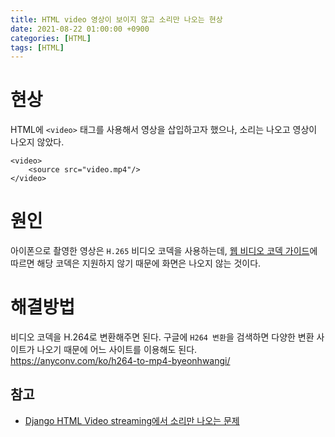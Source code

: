 ```yaml
---
title: HTML video 영상이 보이지 않고 소리만 나오는 현상
date: 2021-08-22 01:00:00 +0900
categories: [HTML]
tags: [HTML]
---
```


# 현상
HTML에 `<video>` 태그를 사용해서 영상을 삽입하고자 했으나, 소리는 나오고 영상이 나오지 않았다.
```
<video>
	<source src="video.mp4"/>
</video>
```
# 원인
아이폰으로 촬영한 영상은 `H.265` 비디오 코덱을 사용하는데, [웹 비디오 코덱 가이드](https://developer.mozilla.org/ko/docs/Web/Media/Formats/Video_codecs)에 따르면 해당 코덱은 지원하지 않기 때문에 화면은 나오지 않는 것이다.

# 해결방법
비디오 코덱을 H.264로 변환해주면 된다. 구글에 `H264 변환`을 검색하면 다양한 변환 사이트가 나오기 때문에 어느 사이트를 이용해도 된다.
https://anyconv.com/ko/h264-to-mp4-byeonhwangi/

## 참고
- [Django HTML Video streaming에서 소리만 나오는 문제](https://binux.tistory.com/16)
